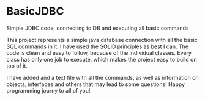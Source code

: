 # BasicJDBC
Simple JDBC code, connecting to DB and executing all basic commands

This project represents a simple java database connection with all the basic SQL commands in it.
I have used the SOLID principles as best I can. The code is clean and easy to follow, because of the individual classes.
Every class has only one job to execute, which makes the project easy to build on top of it.

I have added and a text file with all the commands, as well as information on objects, interfaces and others that may lead to some questions!
Happy programming journy to all of you!
